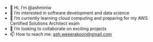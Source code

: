 - 👋 Hi, I’m @ashminiw
- 👀 I’m interested in software development and data science
- 🌱 I’m currently learning cloud computing and preparing for my AWS Certified Solutions Architect exam 
- 💞️ I’m looking to collaborate on exciting projects
- 📫 How to reach me: ash.weeerakoon@gmail.com

<!---
ashminiw/ashminiw is a ✨ special ✨ repository because its `README.md` (this file) appears on your GitHub profile.
You can click the Preview link to take a look at your changes.
--->
